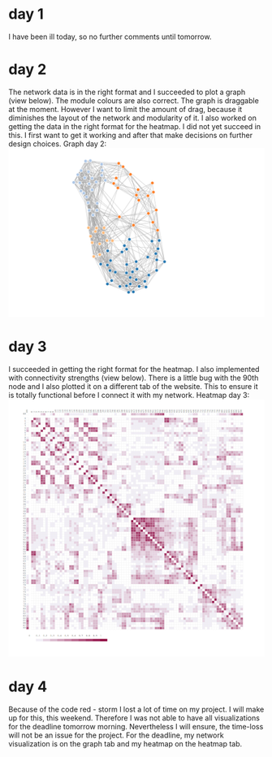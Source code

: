 # day 1
I have been ill today, so no further comments until tomorrow.

# day 2
The network data is in the right format and I succeeded to plot a graph (view below). The module colours are also correct. The graph is draggable at the moment. However I want to limit the amount of drag, because it diminishes the layout of the network and modularity of it. I also worked on getting the data in the right format for the heatmap. I did not yet succeed in this.
I first want to get it working and after that make decisions on further design choices.
Graph day 2:
![](/doc/graphday2.png)

# day 3
I succeeded in getting the right format for the heatmap. I also implemented with connectivity strengths (view below). There is a little bug with the 90th node and I also plotted it on a different tab of the website. This to ensure it is totally functional before I connect it with my network.
Heatmap day 3:
![](/doc/heatmapday3.png)

# day 4 
Because of the code red - storm I lost a lot of time on my project. I will make up for this, this weekend. Therefore I was not able to have all visualizations for the deadline tomorrow morning. Nevertheless I will ensure, the time-loss will not be an issue for the project. 
For the deadline, my network visualization is on the graph tab and my heatmap on the heatmap tab.

